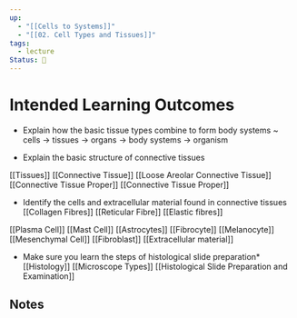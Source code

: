 ```yaml
---
up:
  - "[[Cells to Systems]]"
  - "[[02. Cell Types and Tissues]]"
tags:
  - lecture
Status: 🌳
---
```

# Intended Learning Outcomes
- Explain how the basic tissue types combine to form body systems
~
cells -> tissues -> organs -> body systems -> organism

- Explain the basic structure of connective tissues

[[Tissues]]
    [[Connective Tissue]]
    [[Loose Areolar Connective Tissue]]
    [[Connective Tissue Proper]]
    [[Connective Tissue Proper]]

- Identify the cells and extracellular material found in connective tissues  
    [[Collagen Fibres]]
    [[Reticular Fibre]]
    [[Elastic fibres]]

[[Plasma Cell]]
[[Mast Cell]]
[[Astrocytes]]
[[Fibrocyte]]
[[Melanocyte]]
[[Mesenchymal Cell]]
[[Fibroblast]]
[[Extracellular material]]

* Make sure you learn the steps of histological slide preparation*
[[Histology]]
[[Microscope Types]]
[[Histological Slide Preparation and Examination]]
## Notes
